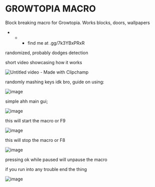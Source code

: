 # GROWTOPIA MACRO
Block breaking macro for Growtopia. Works blocks, doors, wallpapers
+ + + find me at .gg/7k3YBxPRxR

randomized, probably dodges detection

short video showcasing how it works




![Untitled video - Made with Clipchamp](https://github.com/user-attachments/assets/fa89efad-6c80-4558-a6f9-e7430470e900)



randomly mashing keys idk bro, guide on using:






![image](https://github.com/user-attachments/assets/2cb2338d-f82c-4f35-a33d-1e913c36a3dc)


simple ahh main gui;







![image](https://github.com/user-attachments/assets/013dbfef-0ba7-45f6-a57f-033ded1f0af7)


this will start the macro or F9







![image](https://github.com/user-attachments/assets/8e18f8d6-e012-49e3-99c3-1e22039de944)


this will stop the macro or F8







![image](https://github.com/user-attachments/assets/242da58e-4eda-4691-840b-3015819d3b24)


pressing ok while paused will unpause the macro






if you run into any trouble end the thing

![image](https://github.com/user-attachments/assets/3901c427-ff6f-4a7f-a456-6a5fe03f5d73)

